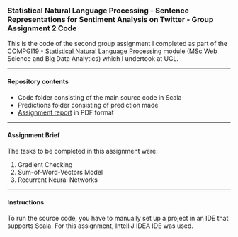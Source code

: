 ### Statistical Natural Language Processing - Sentence Representations for Sentiment Analysis on Twitter - Group Assignment 2 Code

This is the code of the second group assignment I completed as part of the [COMPGI19 - Statistical Natural Language Processing](http://www.cs.ucl.ac.uk/teaching_learning/syllabus/mscml/gi19_statistical_natural_language_processing/) module (MSc Web Science and Big Data Analytics) which I undertook at UCL.

---

#### Repository contents

* Code folder consisting of the main source code in Scala
* Predictions folder consisting of prediction made
* [Assignment report](https://github.com/SergiuTripon/stat-nlp-twitter-sentiment-analysis/blob/master/report/compm083_assignment3_group_24_report.pdf) in PDF format

---

#### Assignment Brief

The tasks to be completed in this assignment were:

1. Gradient Checking
2. Sum-of-Word-Vectors Model
3. Recurrent Neural Networks

---

#### Instructions

To run the source code, you have to manually set up a project in an IDE that supports Scala. For this assignment, IntelliJ IDEA IDE was used.
